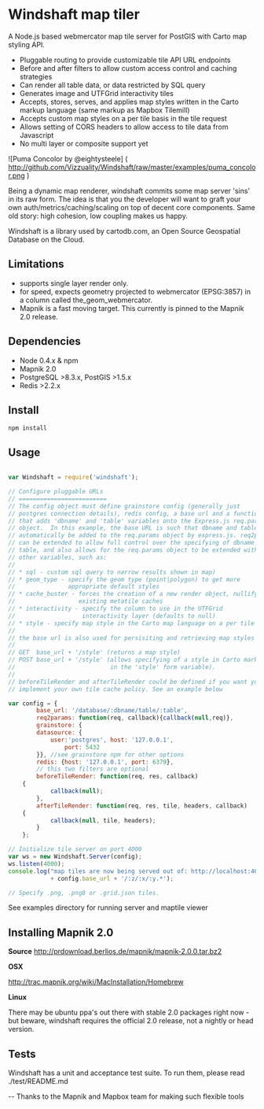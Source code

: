 Windshaft map tiler
===================

A Node.js based webmercator map tile server for PostGIS with Carto map
styling API.

* Pluggable routing to provide customizable tile API URL endpoints
* Before and after filters to allow custom access control and caching
  strategies
* Can render all table data, or data restricted by SQL query
* Generates image and UTFGrid interactivity tiles
* Accepts, stores, serves, and applies map styles written in the Carto
  markup language (same markup as Mapbox Tilemill)
* Accepts custom map styles on a per tile basis in the tile request
* Allows setting of CORS headers to allow access to tile data from
  Javascript
* No multi layer or composite support yet

![Puma Concolor by @eightysteele] (
http://github.com/Vizzuality/Windshaft/raw/master/examples/puma_concolor.png
)

Being a dynamic map renderer, windshaft commits some map server 'sins' in
its raw form. The idea is that you the developer will want to graft your
own auth/metrics/caching/scaling on top of decent core components. Same
old story: high cohesion, low coupling makes us happy.

Windshaft is a library used by cartodb.com,
an Open Source Geospatial Database on the Cloud.


Limitations
-----------
* supports single layer render only.
* for speed, expects geometry projected to webmercator (EPSG:3857)
  in a column called the_geom_webmercator.
* Mapnik is a fast moving target.
  This currently is pinned to the Mapnik 2.0 release.


Dependencies
------------
* Node 0.4.x & npm
* Mapnik 2.0
* PostgreSQL >8.3.x, PostGIS >1.5.x
* Redis >2.2.x


Install
-------
```
npm install
```


Usage
-----
```javascript

var Windshaft = require('windshaft');

// Configure pluggable URLs
// =========================
// The config object must define grainstore config (generally just
// postgres connection details), redis config, a base url and a function
// that adds 'dbname' and 'table' variables onto the Express.js req.params
// object.  In this example, the base URL is such that dbname and table will
// automatically be added to the req.params object by express.js. req2params
// can be extended to allow full control over the specifying of dbname and
// table, and also allows for the req.params object to be extended with
// other variables, such as:
//
// * sql - custom sql query to narrow results shown in map)
// * geom_type - specify the geom type (point|polygon) to get more
//               appropriate default styles
// * cache_buster - forces the creation of a new render object, nullifying
//                  existing metatile caches
// * interactivity - specify the column to use in the UTFGrid
//                   interactivity layer (defaults to null)
// * style - specify map style in the Carto map language on a per tile basis
//
// the base url is also used for persisiting and retrieving map styles via:
//
// GET  base_url + '/style' (returns a map style)
// POST base_url + '/style' (allows specifying of a style in Carto markup
//                           in the 'style' form variable).
//
// beforeTileRender and afterTileRender could be defined if you want yo
// implement your own tile cache policy. See an example below

var config = {
        base_url: '/database/:dbname/table/:table',
        req2params: function(req, callback){callback(null,req)},
        grainstore: {
		datasource: {
			user:'postgres', host: '127.0.0.1',
        		port: 5432
		}}, //see grainstore npm for other options
        redis: {host: '127.0.0.1', port: 6379},
        // this two filters are optional
        beforeTileRender: function(req, res, callback)
	{
            callback(null);
        },
        afterTileRender: function(req, res, tile, headers, callback)
	{
            callback(null, tile, headers);
        }
    };

// Initialize tile server on port 4000
var ws = new Windshaft.Server(config);
ws.listen(4000);
console.log("map tiles are now being served out of: http://localhost:4000"
            + config.base_url + '/:z/:x/:y.*');

// Specify .png, .png8 or .grid.json tiles.
```

See examples directory for running server and maptile viewer


Installing Mapnik 2.0
----------------------

**Source**
http://prdownload.berlios.de/mapnik/mapnik-2.0.0.tar.bz2

**OSX**

http://trac.mapnik.org/wiki/MacInstallation/Homebrew

**Linux**

There may be ubuntu ppa's out there with stable 2.0 packages right now -
but beware, windshaft requires the official 2.0 release, not a nightly
or head version.

Tests
-----

Windshaft has a unit and acceptance test suite.
To run them, please read ./test/README.md


--
Thanks to the Mapnik and Mapbox team for making such flexible tools


